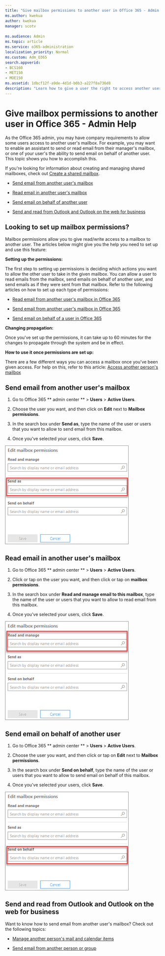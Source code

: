 ```yaml
---
title: "Give mailbox permissions to another user in Office 365 - Admin Help"
ms.author: kwekua
author: kwekua
manager: scotv

ms.audience: Admin
ms.topic: article
ms.service: o365-administration
localization_priority: Normal
ms.custom: Adm_O365
search.appverid:
- BCS160
- MET150
- MOE150
ms.assetid: 1dbcf12f-a9de-4d1d-b0b3-a227f8a736d8
description: "Learn how to give a user the right to access another user's mailbox. This will give the user the right to read mails and send mails from the other user's mailbox. "
---
```


# Give mailbox permissions to another user in Office 365 - Admin Help

As the Office 365 admin, you may have company requirements to allow some users access to another user's mailbox. For example, you may want to enable an assistant to send or read email from their manager's mailbox, or one of your user's the ability to send email on behalf of another user. This topic shows you how to accomplish this.
  
If you're looking for information about creating and managing shared mailboxes, check out [Create a shared mailbox](../email/create-a-shared-mailbox.md).
  
- [Send email from another user's mailbox](give-mailbox-permissions-to-another-user.md#BKMK_SendEmailAnotherUser)
    
- [Read email in another user's mailbox](give-mailbox-permissions-to-another-user.md#BKMK_ReadEmailAnotherUser)
    
- [Send email on behalf of another user](give-mailbox-permissions-to-another-user.md#BKMK_SendBehalflAnotherUser)
    
- [Send and read from Outlook and Outlook on the web for business](give-mailbox-permissions-to-another-user.md#BKMK_OutlookOWA)
    
## Looking to set up mailbox permissions?

Mailbox permissions allow you to give read/write access to a mailbox to another user. The articles below might give you the help you need to set up and use this feature:
  
 **Setting up the permissions:**
  
The first step to setting up permissions is deciding which actions you want to allow the other user to take in the given mailbox. You can allow a user to read emails from the mailbox, send emails on behalf of another user, and send emails as if they were sent from that mailbox. Refer to the following articles on how to set up each type of permissions:
  
- [Read email from another user's mailbox in Office 365](https://support.office.com/article/https://support.office.com/en-us/article/Read-email-from-another-user-s-mailbox-in-Office-365-cb3b6a8a-c6e8-4342-803c-3e54b6428cc2?ui=en-US&amp;rs=en-US&amp;ad=US.aspx#bkmk_reademailanotheruser)
    
- [Send email from another user's mailbox in Office 365](https://support.office.com/article/https://support.office.com/en-us/article/Send-email-from-another-user-s-mailbox-in-Office-365-2B828C5F-41AB-4904-97B9-3B63D8129C4E?ui=en-US&amp;rs=en-US&amp;ad=US.aspx#bkmk_sendemailanotheruser)
    
- [Send email on behalf of a user in Office 365](https://support.office.com/article/https://support.office.com/en-us/article/Send-email-on-behalf-of-another-user-in-Office-365-C5E7749D-244E-477F-998E-55D3876C22EC?ui=en-US&amp;rs=en-US&amp;ad=US.aspx#bkmk_sendbehalflanotheruser)
    
 **Changing propagation:**
  
Once you've set up the permissions, it can take up to 60 minutes for the changes to propagate through the system and be in effect.
  
 **How to use it once permissions are set up:**
  
There are a few different ways you can access a mailbox once you've been given access. For help on this, refer to this article: [Access another person's mailbox](https://support.office.com/article/https://support.office.com/en-us/article/Access-another-person-s-mailbox-A909AD30-E413-40B5-A487-0EA70B763081.aspx)
  
## Send email from another user's mailbox
<a name="BKMK_SendEmailAnotherUser"> </a>

1. Go to Office 365 ** admin center ** \> **Users** \> **Active Users**.
    
2. Choose the user you want, and then click on **Edit** next to **Mailbox permissions**.
    
3. In the search box under **Send as**, type the name of the user or users that you want to allow to send email from this mailbox.
    
4. Once you've selected your users, click **Save**.
    
![Screenshot: Allow another user to send email as this user](../media/b322f8ec-7b13-44aa-841f-3a6539136e26.png)
  
## Read email in another user's mailbox
<a name="BKMK_ReadEmailAnotherUser"> </a>

1. Go to Office 365 ** admin center ** \> **Users** \> **Active Users**.
    
2. Click or tap on the user you want, and then click or tap on **mailbox permissions**.
    
3. In the search box under **Read and manage email to this mailbox**, type the name of the user or users that you want to allow to read email from this mailbox.
    
4. Once you've selected your users, click **Save**.
    
![Screenshot: Add users to read and manage this user's mailbox](../media/e0316e42-f6aa-42fa-9a3e-31efadc5610a.png)
  
## Send email on behalf of another user
<a name="BKMK_SendBehalflAnotherUser"> </a>

1. Go to Office 365 ** admin center ** \> **Users** \> **Active Users**.
    
2. Choose the user you want, and then click or tap on **Edit** next to **Mailbox permissions**.
    
3. In the search box under **Send on behalf**, type the name of the user or users that you want to allow to send email on behalf of this mailbox.
    
4. Once you've selected your users, click **Save**.
    
![Screenshot: Allow another user to send on behalf of this user](../media/92061d98-6376-476f-ac1b-d0d617141fc6.png)
  
## Send and read from Outlook and Outlook on the web for business
<a name="BKMK_OutlookOWA"> </a>

Want to know how to send email from another user's mailbox? Check out the following topics:
  
- [Manage another person's mail and calendar items](https://support.office.com/article/afb79d6b-2967-43b9-a944-a6b953190af5.aspx)
    
- [Send email from another person or group](https://support.office.com/article/0f4964af-aec6-484b-a65c-0434df8cdb6b.aspx)
    

